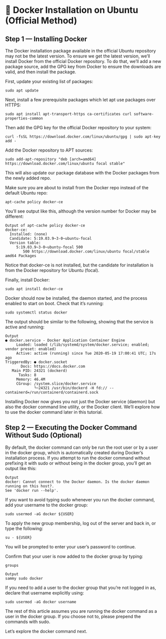# 🐳 Docker Installation on Ubuntu (Official Method)


## Step 1 — Installing Docker

The Docker installation package available in the official Ubuntu repository may not be the latest version. To ensure we get the latest version, we’ll install Docker from the official Docker repository. To do that, we’ll add a new package source, add the GPG key from Docker to ensure the downloads are valid, and then install the package.

First, update your existing list of packages:

```
sudo apt update
```

Next, install a few prerequisite packages which let apt use packages over HTTPS:

```
sudo apt install apt-transport-https ca-certificates curl software-properties-common
```
Then add the GPG key for the official Docker repository to your system:

```
curl -fsSL https://download.docker.com/linux/ubuntu/gpg | sudo apt-key add -
```
Add the Docker repository to APT sources:

```
sudo add-apt-repository "deb [arch=amd64] https://download.docker.com/linux/ubuntu focal stable"
```

This will also update our package database with the Docker packages from the newly added repo.

Make sure you are about to install from the Docker repo instead of the default Ubuntu repo:

```
apt-cache policy docker-ce
```
You’ll see output like this, although the version number for Docker may be different:

```
Output of apt-cache policy docker-ce
docker-ce:
  Installed: (none)
  Candidate: 5:19.03.9~3-0~ubuntu-focal
  Version table:
     5:19.03.9~3-0~ubuntu-focal 500
        500 https://download.docker.com/linux/ubuntu focal/stable amd64 Packages
```

Notice that docker-ce is not installed, but the candidate for installation is from the Docker repository for Ubuntu (focal).


Finally, install Docker:

```
sudo apt install docker-ce
```
Docker should now be installed, the daemon started, and the process enabled to start on boot. Check that it’s running:

```
sudo systemctl status docker
```
The output should be similar to the following, showing that the service is active and running:

```
Output
● docker.service - Docker Application Container Engine
     Loaded: loaded (/lib/systemd/system/docker.service; enabled; vendor preset: enabled)
     Active: active (running) since Tue 2020-05-19 17:00:41 UTC; 17s ago
TriggeredBy: ● docker.socket
       Docs: https://docs.docker.com
   Main PID: 24321 (dockerd)
      Tasks: 8
     Memory: 46.4M
     CGroup: /system.slice/docker.service
             └─24321 /usr/bin/dockerd -H fd:// --containerd=/run/containerd/containerd.sock
```

Installing Docker now gives you not just the Docker service (daemon) but also the docker command line utility, or the Docker client. We’ll explore how to use the docker command later in this tutorial.

## Step 2 — Executing the Docker Command Without Sudo (Optional)
By default, the docker command can only be run the root user or by a user in the docker group, which is automatically created during Docker’s installation process. If you attempt to run the docker command without prefixing it with sudo or without being in the docker group, you’ll get an output like this:

```
Output
docker: Cannot connect to the Docker daemon. Is the docker daemon running on this host?.
See 'docker run --help'.
```

If you want to avoid typing sudo whenever you run the docker command, add your username to the docker group:

```
sudo usermod -aG docker ${USER}
```
To apply the new group membership, log out of the server and back in, or type the following:

```
su - ${USER}
```
You will be prompted to enter your user’s password to continue.

Confirm that your user is now added to the docker group by typing:
```
groups
```
```
Output
sammy sudo docker
```

If you need to add a user to the docker group that you’re not logged in as, declare that username explicitly using:

```
sudo usermod -aG docker username
```
The rest of this article assumes you are running the docker command as a user in the docker group. If you choose not to, please prepend the commands with sudo.

Let’s explore the docker command next.

